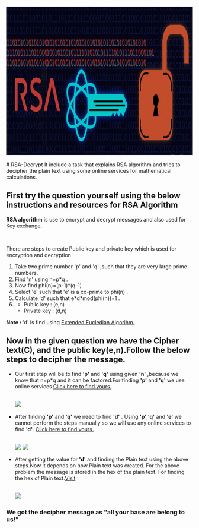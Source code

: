 <p align="center">
<img width="600" height="400" src="https://github.com/suubh/RSA-Decrypt/blob/master/Images/RSA_Algorithm_changed_facebookp.png" >
</p>
# RSA-Decrypt
It include a task that explains RSA algorithm and tries to decipher the plain text using some online services for mathematical calculations.
<h2>First try the question yourself using the below instructions and resources for RSA Algorithm</h2>
<p><strong>RSA algorithm</strong> is use to encrypt and decrypt messages and also used for Key exchange. </p><br>
<p>There are steps to create Public key and private key which is used for encryption and decryption </p>
<ol>
  <li>Take two prime number 'p' and 'q' ,such that they are very large prime numbers.</li>
  <li>Find 'n' using n=p*q .</li>
  <li>Now find phi(n)=(p-1)*(q-1) .</li>
  <li>Select 'e' such that 'e' is a co-prime to phi(n) .</li>
  <li>Calculate 'd' such that e*d*mod(phi(n))=1 .</li>
  <li>
    <ul>
      <li>Public key : (e,n)</li>
      <li>Private key : (d,n)</li>
    </ul>
  </li>
</ol>
<p><strong>Note : </strong> 'd' is find using <a href="https://en.wikipedia.org/wiki/Extended_Euclidean_algorithm">Extended Eucledian Algorihm.</a></p>
</hr>
<h2>Now in the given question we have the Cipher text(C), and the public key(e,n).Follow the below steps to decipher the message.</h2>
<ul>
  
  <li><p>Our first step will be to find <strong>'p'</strong> and <strong>'q'</strong> using given <strong>'n'</strong> ,because we know that n=p*q and it can be factored.For finding <strong>'p'</strong> and <strong>'q'</strong> we use online services.<a href="https://www.alpertron.com.ar/ECM.HTM">Click here to find yours.</a></p><br></li>
<img src="https://suubh.github.io/RSA-Decrypt/Images/IMG_20200814_141902.png">
  <li><p>After finding <strong>'p'</strong> and <strong>'q'</strong> we need to find <strong>'d'</strong> . Using <strong>'p'</strong>,<strong>'q'</strong> and <strong>'e'</strong> we cannot perform the steps manually so we will use any online services to find <strong>'d'</strong>. <a href="https://www.cryptool.org/en/cto-highlights/rsa-step-by-step" >Click here to find yours.</a></p><br></li>
<img src="https://suubh.github.io/RSA-Decrypt/Images/IMG_20200814_142043.png">
<img src="https://suubh.github.io/RSA-Decrypt/Images/IMG_20200814_142112.png">


   <li><p>After getting the value for <strong>'d'</strong> and finding the Plain text using the above steps.Now it depends on how Plain text was created. For the above problem the message is stored in the hex of the plain text. For finding the hex of Plain text.<a href="https://codebeautify.org/hex-string-converter">Visit</a></p><br></li>
<img src="https://suubh.github.io/RSA-Decrypt/Images/IMG_20200814_142005.png">
</ul>

<h3>We got the decipher message as "all your base are belong to us!"</h3>


  


